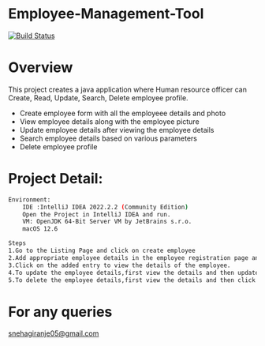 # Employee-Management-Tool

[![Build Status](https://travis-ci.org/joemccann/dillinger.svg?branch=master)](https://travis-ci.org/joemccann/dillinger)



# Overview

This project creates a java application where Human resource officer can Create, Read, Update, Search, Delete employee profile.

- Create employee form with all the employeee details and photo 
- View employee details along with the employee picture
- Update employee details after viewing the employee details
- Search employee details based on various parameters
- Delete employee profile 

# Project Detail:

```sh
Environment:
	IDE :IntelliJ IDEA 2022.2.2 (Community Edition)
	Open the Project in IntelliJ IDEA and run.
    VM: OpenJDK 64-Bit Server VM by JetBrains s.r.o.
    macOS 12.6
```


```sh
Steps
1.Go to the Listing Page and click on create employee
2.Add appropriate employee details in the employee registration page and save details.
3.Click on the added entry to view the details of the employee.
4.To update the employee details,first view the details and then update the values you want to update and click on the update button.
5.To delete the employee details,first view the details and then click on the delete button on the employee details page.
```

# For any queries

snehagiranje05@gmail.com

















